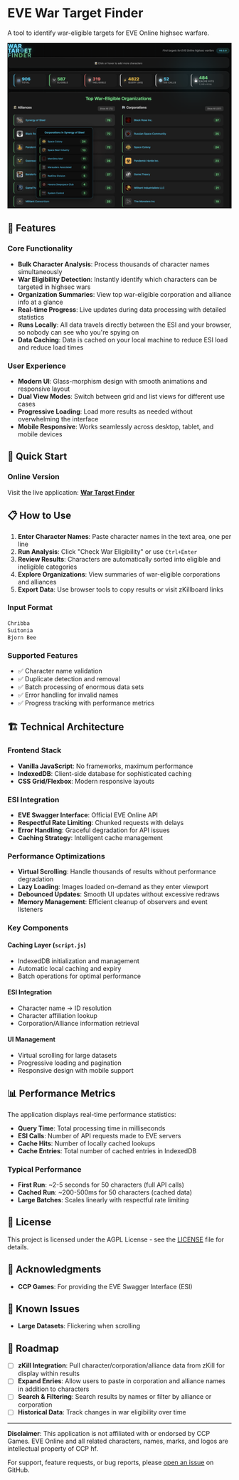 # EVE War Target Finder

A tool to identify war-eligible targets for EVE Online highsec warfare.

![War Target Finder Screenshot](image.png)

## 🎯 Features

### Core Functionality
- **Bulk Character Analysis**: Process thousands of character names simultaneously
- **War Eligibility Detection**: Instantly identify which characters can be targeted in highsec wars
- **Organization Summaries**: View top war-eligible corporation and alliance info at a glance
- **Real-time Progress**: Live updates during data processing with detailed statistics
- **Runs Locally**: All data travels directly between the ESI and your browser, so nobody can see who you're spying on
- **Data Caching**: Data is cached on your local machine to reduce ESI load and reduce load times

### User Experience
- **Modern UI**: Glass-morphism design with smooth animations and responsive layout
- **Dual View Modes**: Switch between grid and list views for different use cases
- **Progressive Loading**: Load more results as needed without overwhelming the interface
- **Mobile Responsive**: Works seamlessly across desktop, tablet, and mobile devices

## 🚀 Quick Start

### Online Version
Visit the live application: **[War Target Finder](https://moregh.github.io/)**

## 📋 How to Use

1. **Enter Character Names**: Paste character names in the text area, one per line
2. **Run Analysis**: Click "Check War Eligibility" or use `Ctrl+Enter`
3. **Review Results**: Characters are automatically sorted into eligible and ineligible categories
4. **Explore Organizations**: View summaries of war-eligible corporations and alliances
5. **Export Data**: Use browser tools to copy results or visit zKillboard links

### Input Format
```
Chribba
Suitonia
Bjorn Bee
```

### Supported Features
- ✅ Character name validation
- ✅ Duplicate detection and removal
- ✅ Batch processing of enormous data sets
- ✅ Error handling for invalid names
- ✅ Progress tracking with performance metrics

## 🏗️ Technical Architecture

### Frontend Stack
- **Vanilla JavaScript**: No frameworks, maximum performance
- **IndexedDB**: Client-side database for sophisticated caching
- **CSS Grid/Flexbox**: Modern responsive layouts

### ESI Integration
- **EVE Swagger Interface**: Official EVE Online API
- **Respectful Rate Limiting**: Chunked requests with delays
- **Error Handling**: Graceful degradation for API issues
- **Caching Strategy**: Intelligent cache management

### Performance Optimizations
- **Virtual Scrolling**: Handle thousands of results without performance degradation
- **Lazy Loading**: Images loaded on-demand as they enter viewport
- **Debounced Updates**: Smooth UI updates without excessive redraws
- **Memory Management**: Efficient cleanup of observers and event listeners

### Key Components

#### Caching Layer (`script.js`)
- IndexedDB initialization and management
- Automatic local caching and expiry
- Batch operations for optimal performance

#### ESI Integration
- Character name → ID resolution
- Character affiliation lookup
- Corporation/Alliance information retrieval

#### UI Management
- Virtual scrolling for large datasets
- Progressive loading and pagination
- Responsive design with mobile support

## 📊 Performance Metrics

The application displays real-time performance statistics:

- **Query Time**: Total processing time in milliseconds
- **ESI Calls**: Number of API requests made to EVE servers
- **Cache Hits**: Number of locally cached lookups
- **Cache Entries**: Total number of cached entries in IndexedDB

### Typical Performance
- **First Run**: ~2-5 seconds for 50 characters (full API calls)
- **Cached Run**: ~200-500ms for 50 characters (cached data)
- **Large Batches**: Scales linearly with respectful rate limiting

## 📄 License

This project is licensed under the AGPL License - see the [LICENSE](LICENSE) file for details.

## 🙏 Acknowledgments

- **CCP Games**: For providing the EVE Swagger Interface (ESI)

## 🐛 Known Issues

- **Large Datasets**: Flickering when scrolling

## 🔮 Roadmap

- [ ] **zKill Integration**: Pull character/corporation/alliance data from zKill for display within results
- [ ] **Expand Enries**: Allow users to paste in corporation and alliance names in addition to characters
- [ ] **Search & Filtering**: Search results by names or filter by alliance or corporation
- [ ] **Historical Data**: Track changes in war eligibility over time

---

**Disclaimer**: This application is not affiliated with or endorsed by CCP Games. EVE Online and all related characters, names, marks, and logos are intellectual property of CCP hf.

For support, feature requests, or bug reports, please [open an issue](https://github.com/moregh/war-target-finder/issues) on GitHub.
